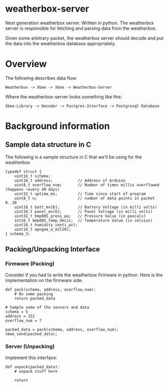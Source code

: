 # weatherbox-server
Next generation weatherbox server. Written in python. The weatherbox server is responsible
for fetching and parsing data from the weatherbox.

Given some arbitrary packet, the weatherbox server should decode and put the
data into the weatherbox database appropriately.   

# Overview

The following describes data flow:

    Weatherbox -> Xbee -> Xbee -> Weatherbox-Server

Where the weatherbox-server looks something like this:

    Xbee-Library -> Decoder -> Postgres-Interface -> Postgresql Database


# Background information
## Sample data structure in C

The following is a sample structure in C that we'll be using for the weatherbox

    typedef struct {
        uint16_t schema;
        uint16_t address;           // Address of Arduino
        uint8_t overflow_num;       // Number of times millis overflowed (happens ~every 49 days)
        uint32_t uptime_ms;         // Time since start of program
        uint8_t n;                  // number of data points in packet 0..30
        uint16_t batt_mv[6];        // Battery Voltage (in milli volts)
        uint16_t panel_mv[6];       // Panel Voltage (in milli volts)
        uint32_t bmp085_press_pa;   // Pressure Value (in pascals)
        int16_t bmp085_temp_decic;  // Temperature Value (in celsius)
        uint16_t humidity_centi_pct;
        uint16_t apogee_w_m2[20];
    } schema_3;

## Packing/Unpacking Interface


### Firmware (Packing)

Consider if you had to write the weatherbox firmware in python.
Here is the implementation on the firmware side.

    def pack(schema, address, overflow_num):
        # Do some packing
        return packed_data

    # Sample some of the sensors and data
    schema = 5
    address = 151
    overflow_num = 7

    packed_data = pack(schema, address, overflow_num);
    xbee_send(packed_data);

### Server (Unpacking)

Implement this interface:

    def unpack(packed_data):
        # unpack stuff here

        return


